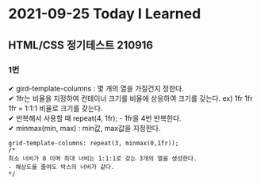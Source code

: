 # 2021-09-25 Today I Learned
## HTML/CSS 정기테스트 210916

### 1번
✔ gird-template-columns : 몇 개의 열을 가질건지 정한다.   
✔ 1fr는 비율을 지정하여 컨테이너 크기를 비율에 상응하여 크기를 갖는다. ex) 1fr 1fr 1fr = 1:1:1 비율로 크기를 갖는다.   
✔ 반복해서 사용할 때 repeat(4, 1fr); - 1fr을 4번 반복한다.   
✔ minmax(min, max) : min값, max값을 지정한다.
~~~
grid-template-columns: repeat(3, minmax(0,1fr));
/* 
최소 너비가 0 이며 최대 너비는 1:1:1로 갖는 3개의 열을 생성한다.
- 해상도를 줄여도 박스의 너비가 같다. 
*/
~~~

